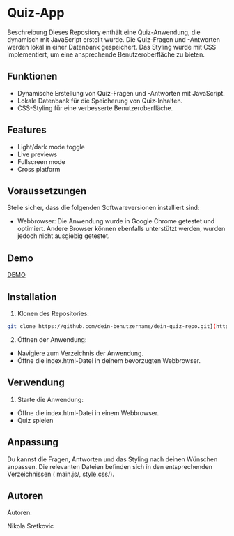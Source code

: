 
# Quiz-App

Beschreibung
Dieses Repository enthält eine Quiz-Anwendung, die dynamisch mit JavaScript erstellt wurde. Die Quiz-Fragen und -Antworten werden lokal in einer Datenbank gespeichert. Das Styling wurde mit CSS implementiert, um eine ansprechende Benutzeroberfläche zu bieten.


## Funktionen

- Dynamische Erstellung von Quiz-Fragen und -Antworten mit JavaScript.
- Lokale Datenbank für die Speicherung von Quiz-Inhalten.
- CSS-Styling für eine verbesserte Benutzeroberfläche.
## Features

- Light/dark mode toggle
- Live previews
- Fullscreen mode
- Cross platform


## Voraussetzungen

Stelle sicher, dass die folgenden Softwareversionen installiert sind:

- Webbrowser: Die Anwendung wurde in Google Chrome getestet und optimiert. Andere Browser können ebenfalls unterstützt werden, wurden jedoch nicht ausgiebig getestet.
## Demo

[DEMO](https://nikolasretko.github.io/Projekt_lev3_12_Quiz/)

## Installation

1. Klonen des Repositories:

```bash
git clone https://github.com/dein-benutzername/dein-quiz-repo.git](https://github.com/NikolaSretko/Projekt_lev3_12_Quiz.git)

```
2. Öffnen der Anwendung:

- Navigiere zum Verzeichnis der Anwendung.
- Öffne die index.html-Datei in deinem bevorzugten Webbrowser.
## Verwendung

1. Starte die Anwendung:

- Öffne die index.html-Datei in einem Webbrowser.
- Quiz spielen
 
## Anpassung

Du kannst die Fragen, Antworten und das Styling nach deinen Wünschen anpassen. Die relevanten Dateien befinden sich in den entsprechenden Verzeichnissen ( main.js/, style.css/).
## Autoren

Autoren:

Nikola Sretkovic
